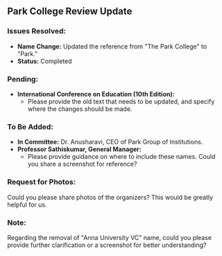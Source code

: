 ## Park College Review Update

### Issues Resolved:
- **Name Change:** Updated the reference from "The Park College" to "Park."
- **Status:** Completed

### Pending:
- **International Conference on Education (10th Edition):**
  - Please provide the old text that needs to be updated, and specify where the changes should be made.


### To Be Added:
- **In Committee:** Dr. Anusharavi, CEO of Park Group of Institutions.
- **Professor Sathiskumar, General Manager:**
  - Please provide guidance on where to include these names. Could you share a screenshot for reference?

### Request for Photos:
Could you please share photos of the organizers? This would be greatly helpful for us.

### Note:
Regarding the removal of "Anna University VC" name, could you please provide further clarification or a screenshot for better understanding?

